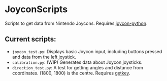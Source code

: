 # JoyconScripts

Scripts to get data from Nintendo Joycons. Requires [joycon-python](https://pypi.org/project/joycon-python/).

## Current scripts:

- `joycon_test.py`: Displays basic Joycon input, including buttons pressed and data from the left joystick.
- `calibration.py`: (WIP) Generates data about Joycon joysticks.
- `direction_test.py`: A test for getting angles and distance from coordinates. (1800, 1800) is the centre. Requires [getkey](https://pypi.org/project/getkey/).